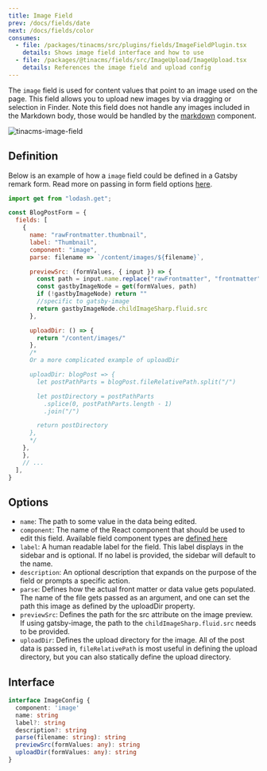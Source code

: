 ```yaml
---
title: Image Field
prev: /docs/fields/date
next: /docs/fields/color
consumes:
  - file: /packages/tinacms/src/plugins/fields/ImageFieldPlugin.tsx
    details: Shows image field interface and how to use
  - file: /packages/@tinacms/fields/src/ImageUpload/ImageUpload.tsx
    details: References the image field and upload config
---
```


The `image` field is used for content values that point to an image used on the page. This field allows you to upload new images by via dragging or selection in Finder. Note this field does not handle any images included in the Markdown body, those would be handled by the [markdown](/docs/fields/markdown) component.

![tinacms-image-field](/img/fields/image.png)

## Definition

Below is an example of how a `image` field could be defined in a Gatsby remark form. Read more on passing in form field options [here](/docs/gatsby/markdown#customizing-remark-forms).

```javascript
import get from "lodash.get";

const BlogPostForm = {
  fields: [
    {
      name: "rawFrontmatter.thumbnail",
      label: "Thumbnail",
      component: "image",
      parse: filename => `/content/images/${filename}`,

      previewSrc: (formValues, { input }) => {
        const path = input.name.replace("rawFrontmatter", "frontmatter")
        const gastbyImageNode = get(formValues, path)
        if (!gastbyImageNode) return ""
        //specific to gatsby-image
        return gastbyImageNode.childImageSharp.fluid.src
      },

      uploadDir: () => {
        return "/content/images/"
      },
      /*
      Or a more complicated example of uploadDir

      uploadDir: blogPost => {
        let postPathParts = blogPost.fileRelativePath.split("/")

        let postDirectory = postPathParts
          .splice(0, postPathParts.length - 1)
          .join("/")

        return postDirectory
      },
      */
    },
    },
    // ...
  ],
}
```

## Options

- `name`: The path to some value in the data being edited.
- `component`: The name of the React component that should be used to edit this field. Available field component types are [defined here](/docs/fields)
- `label`: A human readable label for the field. This label displays in the sidebar and is optional. If no label is provided, the sidebar will default to the name.
- `description`: An optional description that expands on the purpose of the field or prompts a specific action.
- `parse`: Defines how the actual front matter or data value gets populated. The name of the file gets passed as an argument, and one can set the path this image as defined by the uploadDir property.
- `previewSrc`: Defines the path for the src attribute on the image preview. If using gatsby-image, the path to the `childImageSharp.fluid.src` needs to be provided.
- `uploadDir`: Defines the upload directory for the image. All of the post data is passed in, `fileRelativePath` is most useful in defining the upload directory, but you can also statically define the upload directory.

## Interface

```typescript
interface ImageConfig {
  component: 'image'
  name: string
  label?: string
  description?: string
  parse(filename: string): string
  previewSrc(formValues: any): string
  uploadDir(formValues: any): string
}
```
